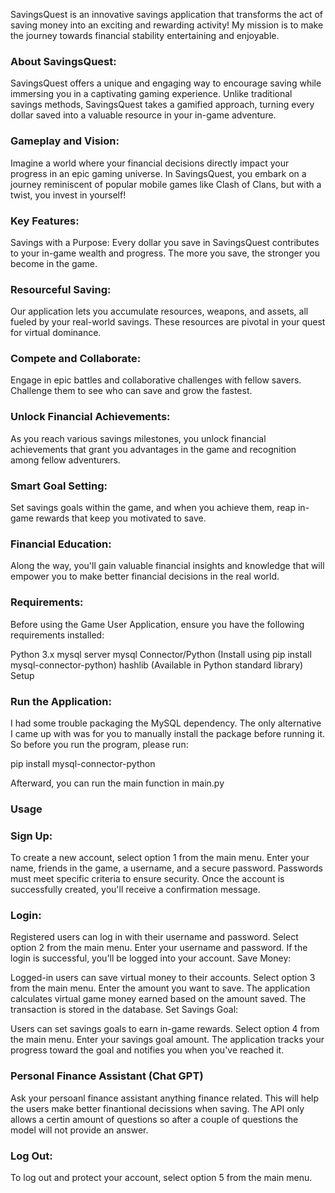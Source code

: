 SavingsQuest is an innovative savings application that transforms the act of saving money into an exciting and rewarding activity! My mission is to make the journey towards financial stability entertaining and enjoyable.

### About SavingsQuest:
SavingsQuest offers a unique and engaging way to encourage saving while immersing you in a captivating gaming experience. Unlike traditional savings methods, SavingsQuest takes a gamified approach, turning every dollar saved into a valuable resource in your in-game adventure.

### Gameplay and Vision:
Imagine a world where your financial decisions directly impact your progress in an epic gaming universe. In SavingsQuest, you embark on a journey reminiscent of popular mobile games like Clash of Clans, but with a twist, you invest in yourself!

### Key Features:
Savings with a Purpose: Every dollar you save in SavingsQuest contributes to your in-game wealth and progress. The more you save, the stronger you become in the game.

### Resourceful Saving: 
Our application lets you accumulate resources, weapons, and assets, all fueled by your real-world savings. These resources are pivotal in your quest for virtual dominance.

### Compete and Collaborate: 
Engage in epic battles and collaborative challenges with fellow savers. Challenge them to see who can save and grow the fastest.

### Unlock Financial Achievements: 
As you reach various savings milestones, you unlock financial achievements that grant you advantages in the game and recognition among fellow adventurers.

### Smart Goal Setting: 
Set savings goals within the game, and when you achieve them, reap in-game rewards that keep you motivated to save.

### Financial Education: 
Along the way, you'll gain valuable financial insights and knowledge that will empower you to make better financial decisions in the real world.

### Requirements:
Before using the Game User Application, ensure you have the following requirements installed:

Python 3.x
mysql server
mysql Connector/Python (Install using pip install mysql-connector-python)
hashlib (Available in Python standard library)
Setup

### Run the Application:
I had some trouble packaging the MySQL dependency. The only alternative I came up with was for you to manually
install the package before running it. So before you run the program, please run:

pip install mysql-connector-python

Afterward, you can run the main function in main.py


### Usage
### Sign Up:
To create a new account, select option 1 from the main menu.
Enter your name, friends in the game, a username, and a secure password.
Passwords must meet specific criteria to ensure security.
Once the account is successfully created, you'll receive a confirmation message.

### Login:
Registered users can log in with their username and password.
Select option 2 from the main menu.
Enter your username and password.
If the login is successful, you'll be logged into your account.
Save Money:

Logged-in users can save virtual money to their accounts.
Select option 3 from the main menu.
Enter the amount you want to save.
The application calculates virtual game money earned based on the amount saved.
The transaction is stored in the database.
Set Savings Goal:

Users can set savings goals to earn in-game rewards.
Select option 4 from the main menu.
Enter your savings goal amount.
The application tracks your progress toward the goal and notifies you when you've reached it.

### Personal Finance Assistant (Chat GPT)
Ask your persoanl finance assistant anything finance related. This will help the users make better finantional decissions when saving.
The API only allows a certin amount of questions so after a couple of questions the model will not provide an answer.

### Log Out:
To log out and protect your account, select option 5 from the main menu.

